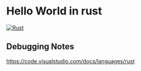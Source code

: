 # Hello World in rust

[![Rust](https://github.com/craigspaterson/grrs/actions/workflows/rust.yml/badge.svg)](https://github.com/craigspaterson/grrs/actions/workflows/rust.yml)

## Debugging Notes

<https://code.visualstudio.com/docs/languages/rust>
